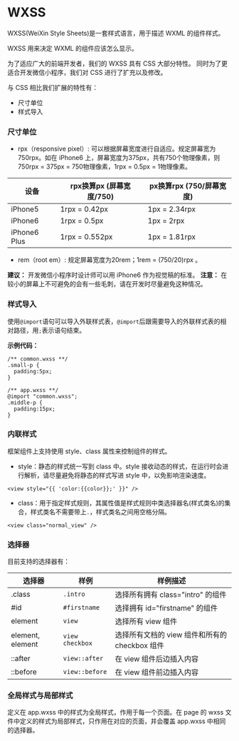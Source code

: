 # WXSS

WXSS\(WeiXin Style Sheets\)是一套样式语言，用于描述 WXML 的组件样式。

WXSS 用来决定 WXML 的组件应该怎么显示。

为了适应广大的前端开发者，我们的 WXSS 具有 CSS 大部分特性。 同时为了更适合开发微信小程序，我们对 CSS 进行了扩充以及修改。

与 CSS 相比我们扩展的特性有：

* 尺寸单位
* 样式导入

### 尺寸单位

* rpx（responsive pixel）: 可以根据屏幕宽度进行自适应。规定屏幕宽为750rpx。如在 iPhone6 上，屏幕宽度为375px，共有750个物理像素，则750rpx = 375px = 750物理像素，1rpx = 0.5px = 1物理像素。

| 设备 | rpx换算px \(屏幕宽度/750\) | px换算rpx \(750/屏幕宽度\) |
| --- | --- | --- |
| iPhone5 | 1rpx = 0.42px | 1px = 2.34rpx |
| iPhone6 | 1rpx = 0.5px | 1px = 2rpx |
| iPhone6 Plus | 1rpx = 0.552px | 1px = 1.81rpx |

* rem（root em）: 规定屏幕宽度为20rem；1rem = \(750/20\)rpx 。

**建议：** 开发微信小程序时设计师可以用 iPhone6 作为视觉稿的标准。 **注意：** 在较小的屏幕上不可避免的会有一些毛刺，请在开发时尽量避免这种情况。

### 样式导入

使用`@import`语句可以导入外联样式表，`@import`后跟需要导入的外联样式表的相对路径，用`;`表示语句结束。

**示例代码：**

```
/** common.wxss **/
.small-p {
  padding:5px;
}
```

```
/** app.wxss **/
@import "common.wxss";
.middle-p {
  padding:15px;
}
```

### 内联样式

框架组件上支持使用 style、class 属性来控制组件的样式。

* style：静态的样式统一写到 class 中。style 接收动态的样式，在运行时会进行解析，请尽量避免将静态的样式写进 style 中，以免影响渲染速度。

```
<view style="{{ 'color:{{color}};' }}" />
```

* class：用于指定样式规则，其属性值是样式规则中类选择器名\(样式类名\)的集合，样式类名不需要带上`.`，样式类名之间用空格分隔。

```
<view class="normal_view" />
```

### 选择器

目前支持的选择器有：

| 选择器 | 样例 | 样例描述 |
| --- | --- | --- |
| .class | `.intro` | 选择所有拥有 class="intro" 的组件 |
| \#id | `#firstname` | 选择拥有 id="firstname" 的组件 |
| element | `view` | 选择所有 view 组件 |
| element, element | `view` `checkbox` | 选择所有文档的 view 组件和所有的 checkbox 组件 |
| ::after | `view::after` | 在 view 组件后边插入内容 |
| ::before | `view::before` | 在 view 组件前边插入内容 |

### 全局样式与局部样式

定义在 app.wxss 中的样式为全局样式，作用于每一个页面。在 page 的 wxss 文件中定义的样式为局部样式，只作用在对应的页面，并会覆盖 app.wxss 中相同的选择器。

